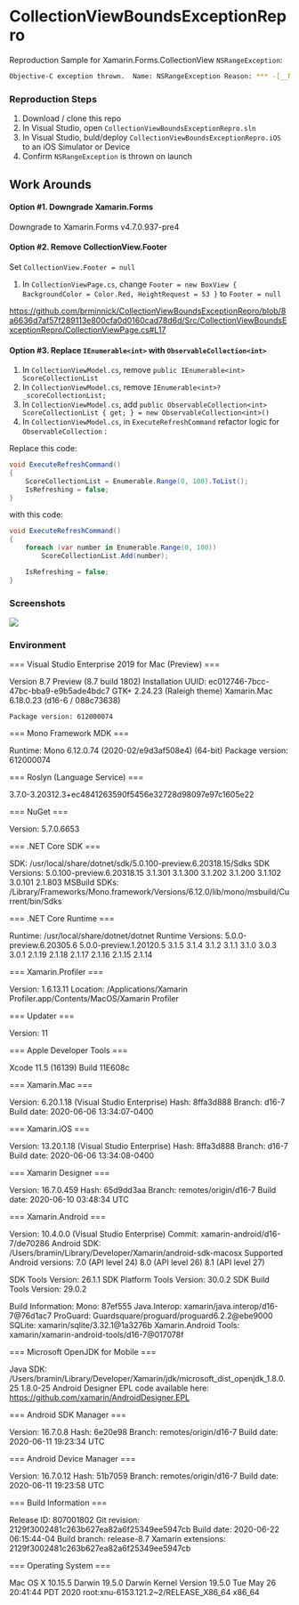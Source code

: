 # CollectionViewBoundsExceptionRepro

Reproduction Sample for Xamarin.Forms.CollectionView `NSRangeException`:

```bash
Objective-C exception thrown.  Name: NSRangeException Reason: *** -[__NSArrayM objectAtIndex:]: index 0 beyond bounds for empty array
```

### Reproduction Steps

1. Download / clone this repo
2. In Visual Studio, open `CollectionViewBoundsExceptionRepro.sln`
3. In Visual Studio, buld/deploy `CollectionViewBoundsExceptionRepro.iOS` to an iOS Simulator or Device 
4. Confirm `NSRangeException` is thrown on launch

## Work Arounds

#### Option #1. Downgrade Xamarin.Forms

Downgrade to Xamarin.Forms v4.7.0.937-pre4

#### Option #2. Remove CollectionView.Footer

Set `CollectionView.Footer = null`

1. In `CollectionViewPage.cs`, change `Footer = new BoxView { BackgroundColor = Color.Red, HeightRequest = 53 }` to `Footer = null`

https://github.com/brminnick/CollectionViewBoundsExceptionRepro/blob/8a6636d7af57f289113e800cfa0d0160cad78d6d/Src/CollectionViewBoundsExceptionRepro/CollectionViewPage.cs#L17

#### Option #3. Replace `IEnumerable<int>` with `ObservableCollection<int>`

1. In `CollectionViewModel.cs`, remove `public IEnumerable<int> ScoreCollectionList`
2. In `CollectionViewModel.cs`, remove `IEnumerable<int>? _scoreCollectionList;`
3. In `CollectionViewModel.cs`, add `public ObservableCollection<int> ScoreCollectionList { get; } = new ObservableCollection<int>()`
4. In `CollectionViewModel.cs`, in `ExecuteRefreshCommand` refactor logic for `ObservableCollection` : 

Replace this code:

```csharp
void ExecuteRefreshCommand()
{
    ScoreCollectionList = Enumerable.Range(0, 100).ToList();
    IsRefreshing = false;
}
```

with this code:

```csharp
void ExecuteRefreshCommand()
{
    foreach (var number in Enumerable.Range(0, 100))
        ScoreCollectionList.Add(number);

    IsRefreshing = false;
}
```

### Screenshots

![](https://user-images.githubusercontent.com/13558917/86501165-3f467380-bd4b-11ea-9ca6-506a162cac47.gif)

### Environment

=== Visual Studio Enterprise 2019 for Mac (Preview) ===

Version 8.7 Preview (8.7 build 1802)
Installation UUID: ec012746-7bcc-47bc-bba9-e9b5ade4bdc7
	GTK+ 2.24.23 (Raleigh theme)
	Xamarin.Mac 6.18.0.23 (d16-6 / 088c73638)

	Package version: 612000074

=== Mono Framework MDK ===

Runtime:
	Mono 6.12.0.74 (2020-02/e9d3af508e4) (64-bit)
	Package version: 612000074

=== Roslyn (Language Service) ===

3.7.0-3.20312.3+ec4841263590f5456e32728d98097e97c1605e22

=== NuGet ===

Version: 5.7.0.6653

=== .NET Core SDK ===

SDK: /usr/local/share/dotnet/sdk/5.0.100-preview.6.20318.15/Sdks
SDK Versions:
	5.0.100-preview.6.20318.15
	3.1.301
	3.1.300
	3.1.202
	3.1.200
	3.1.102
	3.0.101
	2.1.803
MSBuild SDKs: /Library/Frameworks/Mono.framework/Versions/6.12.0/lib/mono/msbuild/Current/bin/Sdks

=== .NET Core Runtime ===

Runtime: /usr/local/share/dotnet/dotnet
Runtime Versions:
	5.0.0-preview.6.20305.6
	5.0.0-preview.1.20120.5
	3.1.5
	3.1.4
	3.1.2
	3.1.1
	3.1.0
	3.0.3
	3.0.1
	2.1.19
	2.1.18
	2.1.17
	2.1.16
	2.1.15
	2.1.14

=== Xamarin.Profiler ===

Version: 1.6.13.11
Location: /Applications/Xamarin Profiler.app/Contents/MacOS/Xamarin Profiler

=== Updater ===

Version: 11

=== Apple Developer Tools ===

Xcode 11.5 (16139)
Build 11E608c

=== Xamarin.Mac ===

Version: 6.20.1.18 (Visual Studio Enterprise)
Hash: 8ffa3d888
Branch: d16-7
Build date: 2020-06-06 13:34:07-0400

=== Xamarin.iOS ===

Version: 13.20.1.18 (Visual Studio Enterprise)
Hash: 8ffa3d888
Branch: d16-7
Build date: 2020-06-06 13:34:08-0400

=== Xamarin Designer ===

Version: 16.7.0.459
Hash: 65d9dd3aa
Branch: remotes/origin/d16-7
Build date: 2020-06-10 03:48:34 UTC

=== Xamarin.Android ===

Version: 10.4.0.0 (Visual Studio Enterprise)
Commit: xamarin-android/d16-7/de70286
Android SDK: /Users/bramin/Library/Developer/Xamarin/android-sdk-macosx
	Supported Android versions:
		7.0 (API level 24)
		8.0 (API level 26)
		8.1 (API level 27)

SDK Tools Version: 26.1.1
SDK Platform Tools Version: 30.0.2
SDK Build Tools Version: 29.0.2

Build Information: 
Mono: 87ef555
Java.Interop: xamarin/java.interop/d16-7@76d1ac7
ProGuard: Guardsquare/proguard/proguard6.2.2@ebe9000
SQLite: xamarin/sqlite/3.32.1@1a3276b
Xamarin.Android Tools: xamarin/xamarin-android-tools/d16-7@017078f

=== Microsoft OpenJDK for Mobile ===

Java SDK: /Users/bramin/Library/Developer/Xamarin/jdk/microsoft_dist_openjdk_1.8.0.25
1.8.0-25
Android Designer EPL code available here:
https://github.com/xamarin/AndroidDesigner.EPL

=== Android SDK Manager ===

Version: 16.7.0.8
Hash: 6e20e98
Branch: remotes/origin/d16-7
Build date: 2020-06-11 19:23:34 UTC

=== Android Device Manager ===

Version: 16.7.0.12
Hash: 51b7059
Branch: remotes/origin/d16-7
Build date: 2020-06-11 19:23:58 UTC

=== Build Information ===

Release ID: 807001802
Git revision: 2129f3002481c263b627ea82a6f25349ee5947cb
Build date: 2020-06-22 06:15:44-04
Build branch: release-8.7
Xamarin extensions: 2129f3002481c263b627ea82a6f25349ee5947cb

=== Operating System ===

Mac OS X 10.15.5
Darwin 19.5.0 Darwin Kernel Version 19.5.0
    Tue May 26 20:41:44 PDT 2020
    root:xnu-6153.121.2~2/RELEASE_X86_64 x86_64

